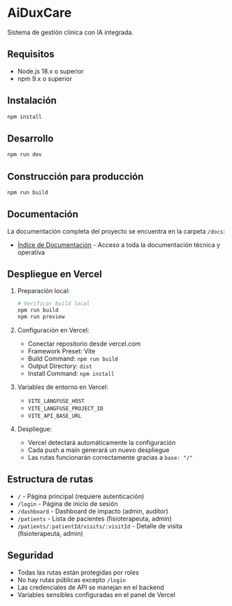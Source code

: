 # AiDuxCare

Sistema de gestión clínica con IA integrada.

## Requisitos

- Node.js 18.x o superior
- npm 9.x o superior

## Instalación

```bash
npm install
```

## Desarrollo

```bash
npm run dev
```

## Construcción para producción

```bash
npm run build
```

## Documentación

La documentación completa del proyecto se encuentra en la carpeta `/docs`:

- [Índice de Documentación](./docs/README_DOCS.md) - Acceso a toda la documentación técnica y operativa

## Despliegue en Vercel

1. Preparación local:
   ```bash
   # Verificar build local
   npm run build
   npm run preview
   ```

2. Configuración en Vercel:
   - Conectar repositorio desde vercel.com
   - Framework Preset: Vite
   - Build Command: `npm run build`
   - Output Directory: `dist`
   - Install Command: `npm install`

3. Variables de entorno en Vercel:
   - `VITE_LANGFUSE_HOST`
   - `VITE_LANGFUSE_PROJECT_ID`
   - `VITE_API_BASE_URL`

4. Despliegue:
   - Vercel detectará automáticamente la configuración
   - Cada push a main generará un nuevo despliegue
   - Las rutas funcionarán correctamente gracias a `base: "/"`

## Estructura de rutas

- `/` - Página principal (requiere autenticación)
- `/login` - Página de inicio de sesión
- `/dashboard` - Dashboard de impacto (admin, auditor)
- `/patients` - Lista de pacientes (fisioterapeuta, admin)
- `/patients/:patientId/visits/:visitId` - Detalle de visita (fisioterapeuta, admin)

## Seguridad

- Todas las rutas están protegidas por roles
- No hay rutas públicas excepto `/login`
- Las credenciales de API se manejan en el backend
- Variables sensibles configuradas en el panel de Vercel 